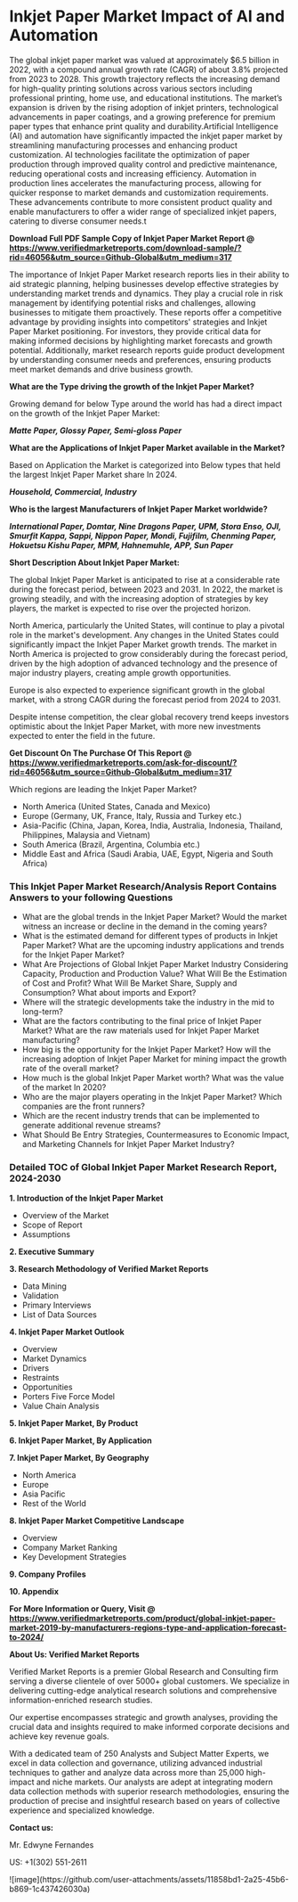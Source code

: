 <h1>Inkjet Paper Market Impact of AI and Automation</h1>The global inkjet paper market was valued at approximately $6.5 billion in 2022, with a compound annual growth rate (CAGR) of about 3.8% projected from 2023 to 2028. This growth trajectory reflects the increasing demand for high-quality printing solutions across various sectors including professional printing, home use, and educational institutions. The market’s expansion is driven by the rising adoption of inkjet printers, technological advancements in paper coatings, and a growing preference for premium paper types that enhance print quality and durability.Artificial Intelligence (AI) and automation have significantly impacted the inkjet paper market by streamlining manufacturing processes and enhancing product customization. AI technologies facilitate the optimization of paper production through improved quality control and predictive maintenance, reducing operational costs and increasing efficiency. Automation in production lines accelerates the manufacturing process, allowing for quicker response to market demands and customization requirements. These advancements contribute to more consistent product quality and enable manufacturers to offer a wider range of specialized inkjet papers, catering to diverse consumer needs.t</p><p id="" class=""><strong>Download Full PDF Sample Copy of Inkjet Paper Market Report @ <a href="https://www.verifiedmarketreports.com/download-sample/?rid=46056&utm_source=Github-Global&utm_medium=317" target="_blank">https://www.verifiedmarketreports.com/download-sample/?rid=46056&utm_source=Github-Global&utm_medium=317</a></strong></p><p>The importance of&nbsp;Inkjet Paper Market research reports lies in their ability to aid strategic planning, helping businesses develop effective strategies by understanding market trends and dynamics. They play a crucial role in risk management by identifying potential risks and challenges, allowing businesses to mitigate them proactively. These reports offer a competitive advantage by providing insights into competitors' strategies and Inkjet Paper Market positioning. For investors, they provide critical data for making informed decisions by highlighting market forecasts and growth potential. Additionally, market research reports guide product development by understanding consumer needs and preferences, ensuring products meet market demands and drive business growth.</p><p><strong>What are the&nbsp;Type driving the growth of the Inkjet Paper Market?</strong></p><p id="" class="">Growing demand for below Type around the world has had a direct impact on the growth of the Inkjet Paper Market:</p><em><strong>Matte Paper, Glossy Paper, Semi-gloss Paper</strong></em></p><strong>What are the&nbsp;Applications&nbsp;of Inkjet Paper Market available in the Market?</strong></p><p id="" class="">Based on Application the Market is categorized into Below types that held the largest Inkjet Paper Market share In 2024.</p><em><strong>Household, Commercial, Industry</strong></em></p><strong>Who is the largest Manufacturers of Inkjet Paper Market worldwide?</strong></p><p><em><strong>International Paper, Domtar, Nine Dragons Paper, UPM, Stora Enso, OJI, Smurfit Kappa, Sappi, Nippon Paper, Mondi, Fujifilm, Chenming Paper, Hokuetsu Kishu Paper, MPM, Hahnemuhle, APP, Sun Paper</strong></em></p><p id="" class=""><strong>Short Description About Inkjet Paper Market:</strong></p><p>The global Inkjet Paper Market is anticipated to rise at a considerable rate during the forecast period, between 2023 and 2031. In 2022, the market is growing steadily, and with the increasing adoption of strategies by key players, the market is expected to rise over the projected horizon.</p><p>North America, particularly the United States, will continue to play a pivotal role in the market's development. Any changes in the United States could significantly impact the Inkjet Paper Market growth trends. The market in North America is projected to grow considerably during the forecast period, driven by the high adoption of advanced technology and the presence of major industry players, creating ample growth opportunities.</p><p>Europe is also expected to experience significant growth in the global market, with a strong CAGR during the forecast period from 2024 to 2031.</p><p>Despite intense competition, the clear global recovery trend keeps investors optimistic about the Inkjet Paper Market, with more new investments expected to enter the field in the future.</p><p id="" class=""><strong>Get Discount On The Purchase Of This Report @ <a href="https://www.verifiedmarketreports.com/ask-for-discount/?rid=46056&utm_source=Github-Global&utm_medium=317" target="_blank">https://www.verifiedmarketreports.com/ask-for-discount/?rid=46056&utm_source=Github-Global&utm_medium=317</a></strong></p>Which regions are leading the Inkjet Paper Market?</p><ul><li>North America (United States, Canada and Mexico)</li><li>Europe (Germany, UK, France, Italy, Russia and Turkey etc.)</li><li>Asia-Pacific (China, Japan, Korea, India, Australia, Indonesia, Thailand, Philippines, Malaysia and Vietnam)</li><li>South America (Brazil, Argentina, Columbia etc.)</li><li>Middle East and Africa (Saudi Arabia, UAE, Egypt, Nigeria and South Africa)</li></ul><h3 id="" class="">This Inkjet Paper Market Research/Analysis Report Contains Answers to your following Questions</h3><ul><li>What are the global trends in the Inkjet Paper Market? Would the market witness an increase or decline in the demand in the coming years?</li><li>What is the estimated demand for different types of products in Inkjet Paper Market? What are the upcoming industry applications and trends for the Inkjet Paper Market?</li><li>What Are Projections of Global Inkjet Paper Market Industry Considering Capacity, Production and Production Value? What Will Be the Estimation of Cost and Profit? What Will Be Market Share, Supply and Consumption? What about imports and Export?</li><li>Where will the strategic developments take the industry in the mid to long-term?</li><li>What are the factors contributing to the final price of Inkjet Paper Market? What are the raw materials used for Inkjet Paper Market manufacturing?</li><li>How big is the opportunity for the Inkjet Paper Market? How will the increasing adoption of Inkjet Paper Market for mining impact the growth rate of the overall market?</li><li>How much is the global Inkjet Paper Market worth? What was the value of the market In 2020?</li><li>Who are the major players operating in the Inkjet Paper Market? Which companies are the front runners?</li><li>Which are the recent industry trends that can be implemented to generate additional revenue streams?</li><li>What Should Be Entry Strategies, Countermeasures to Economic Impact, and Marketing Channels for Inkjet Paper Market Industry?</li></ul><h3 id="" class="">Detailed TOC of Global Inkjet Paper Market Research Report, 2024-2030</h3><p id="" class=""><strong>1. Introduction of the Inkjet Paper Market</strong></p><ul><li>Overview of the Market</li><li>Scope of Report</li><li>Assumptions</li></ul><p id="" class=""><strong>2. Executive Summary</strong></p><p id="" class=""><strong>3. Research Methodology of Verified Market Reports</strong></p><ul><li>Data Mining</li><li>Validation</li><li>Primary Interviews</li><li>List of Data Sources</li></ul><p id="" class=""><strong>4. Inkjet Paper Market Outlook</strong></p><ul><li>Overview</li><li>Market Dynamics</li><li>Drivers</li><li>Restraints</li><li>Opportunities</li><li>Porters Five Force Model</li><li>Value Chain Analysis</li></ul><p id="" class=""><strong>5. Inkjet Paper Market, By Product</strong></p><p id="" class=""><strong>6. Inkjet Paper Market, By Application</strong></p><p id="" class=""><strong>7. Inkjet Paper Market, By Geography</strong></p><ul><li>North America</li><li>Europe</li><li>Asia Pacific</li><li>Rest of the World</li></ul><p id="" class=""><strong>8. Inkjet Paper Market Competitive Landscape</strong></p><ul><li>Overview</li><li>Company Market Ranking</li><li>Key Development Strategies</li></ul><p id="" class=""><strong>9. Company Profiles</strong></p><p id="" class=""><strong>10. Appendix</strong></p><p id="" class=""><strong>For More Information or Query, Visit @ <a href="https://www.verifiedmarketreports.com/product/global-inkjet-paper-market-2019-by-manufacturers-regions-type-and-application-forecast-to-2024/" target="_blank">https://www.verifiedmarketreports.com/product/global-inkjet-paper-market-2019-by-manufacturers-regions-type-and-application-forecast-to-2024/</a></strong></p><p id="" class=""><strong>About Us: Verified Market Reports</strong></p><p id="" class="">Verified Market Reports is a premier Global Research and Consulting firm serving a diverse clientele of over 5000+ global customers. We specialize in delivering cutting-edge analytical research solutions and comprehensive information-enriched research studies.</p><p id="" class="">Our expertise encompasses strategic and growth analyses, providing the crucial data and insights required to make informed corporate decisions and achieve key revenue goals.</p><p id="" class="">With a dedicated team of 250 Analysts and Subject Matter Experts, we excel in data collection and governance, utilizing advanced industrial techniques to gather and analyze data across more than 25,000 high-impact and niche markets. Our analysts are adept at integrating modern data collection methods with superior research methodologies, ensuring the production of precise and insightful research based on years of collective experience and specialized knowledge.</p><p id="" class=""><strong>Contact us:</strong></p><p id="" class="">Mr. Edwyne Fernandes</p><p id="" class="">US: +1(302) 551-2611</p>
![image](https://github.com/user-attachments/assets/11858bd1-2a25-45b6-b869-1c437426030a)
